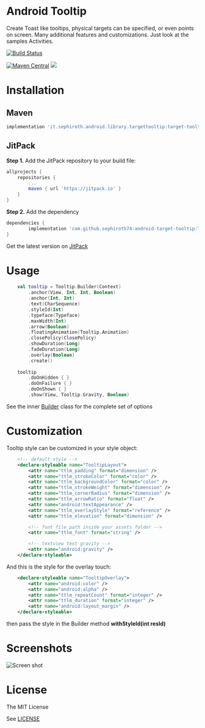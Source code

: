 Android Tooltip
======================

Create Toast like tooltips, physical targets can be specified, or even points on screen.
Many additional features and customizations. Just look at the samples Activities.

[![Build Status](https://travis-ci.org/sephiroth74/android-target-tooltip.svg?branch=master)](https://travis-ci.org/sephiroth74/android-target-tooltip)

[![Maven Central](https://maven-badges.herokuapp.com/maven-central/it.sephiroth.android.library.targettooltip/target-tooltip-library/badge.svg)](https://maven-badges.herokuapp.com/maven-central/it.sephiroth.android.library.targettooltip/target-tooltip-library)
[![](https://jitpack.io/v/sephiroth74/android-target-tooltip.svg)](https://jitpack.io/#sephiroth74/android-target-tooltip)

Installation
===

## Maven

```gradle
implementation 'it.sephiroth.android.library.targettooltip:target-tooltip-library:**version**'
```	
	
## JitPack

**Step 1.** Add the JitPack repository to your build file:

```gradle
allprojects {
	repositories {
		...
		maven { url 'https://jitpack.io' }
	}
}
```

**Step 2.** Add the dependency

```gradle
dependencies {
        implementation 'com.github.sephiroth74:android-target-tooltip:Tag'
}
```

Get the latest version  on [JitPack](https://jitpack.io/#sephiroth74/android-target-tooltip)	


Usage
===

```kotlin
    val tooltip = Tooltip.Builder(Context)
        .anchor(View, Int, Int, Boolean)
        .anchor(Int, Int)
        .text(CharSequence)
        .styleId(Int)
        .typeface(Typeface)
        .maxWidth(Int)
        .arrow(Boolean)
        .floatingAnimation(Tooltip.Animation)
        .closePolicy(ClosePolicy)
        .showDuration(Long)
        .fadeDuration(Long)
        .overlay(Boolean)
        .create()
    
    tooltip
        .doOnHidden { }
        .doOnFailure { }
        .doOnShown { }
        .show(View, Tooltip.Gravity, Boolean)
```

See the inner [Builder][1] class for the complete set of options

Customization
===

Tooltip style can be customized in your style object:

```xml
    <!-- default style -->
    <declare-styleable name="TooltipLayout">
        <attr name="ttlm_padding" format="dimension" />
        <attr name="ttlm_strokeColor" format="color" />
        <attr name="ttlm_backgroundColor" format="color" />
        <attr name="ttlm_strokeWeight" format="dimension" />
        <attr name="ttlm_cornerRadius" format="dimension" />
        <attr name="ttlm_arrowRatio" format="float" />
        <attr name="android:textAppearance" />
        <attr name="ttlm_overlayStyle" format="reference" />
        <attr name="ttlm_elevation" format="dimension" />

        <!-- font file path inside your assets folder -->
        <attr name="ttlm_font" format="string" />

        <!-- textview text gravity -->
        <attr name="android:gravity" />
    </declare-styleable>
```

And this is the style for the overlay touch:

```xml
    <declare-styleable name="TooltipOverlay">
        <attr name="android:color" />
        <attr name="android:alpha" />
        <attr name="ttlm_repeatCount" format="integer" />
        <attr name="ttlm_duration" format="integer" />
        <attr name="android:layout_margin" />
    </declare-styleable>
```

then pass the style in the Builder method **withStyleId(int resId)**

Screenshots
===
![Screen shot](./screenshots/video2.gif)


[1]: https://github.com/sephiroth74/android-target-tooltip/blob/master/library/src/main/java/it/sephiroth/android/library/tooltip/Tooltip.java#L1471


License
===
The MIT License

See [LICENSE](LICENSE)
